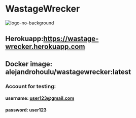 # WastageWrecker

![logo-no-background](https://user-images.githubusercontent.com/75604121/201976156-151de576-4285-403d-b350-c1f9b67f241b.png)

## Herokuapp:https://wastage-wrecker.herokuapp.com
## Docker image: alejandrohoulu/wastagewrecker:latest

### Account for testing: 
#### username: user123@gmail.com
#### password: user123


